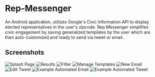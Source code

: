 # Rep-Messenger
An Android application, utilizes Google's Civic Information API to display elected representatives in the user's zipcode. Rep Messenger simplifies civic engagement by saving generalized templates by the user which are then auto-customized and ready to send via tweet or email.

Screenshots
-----------
![Splash Page](Screenshots/splash_page.png "The splash page")
![Results](Screenshots/results.jpg "Search results")
![Filter](Screenshots/filter.jpg "Filter")
![Manage Templates](Screenshots/manage_templates.jpg "Manage templates")
![New Email](Screenshots/new_email.jpg "New email")
![Edit Tweet](Screenshots/edit_tweet.jpg "Edit tweet")
![Example Automated Email](Screenshots/example_automated_email.jpg "Example automated email")
![Example Automated Tweet](Screenshots/example_automated_tweet.jpg "Example automated tweet")

